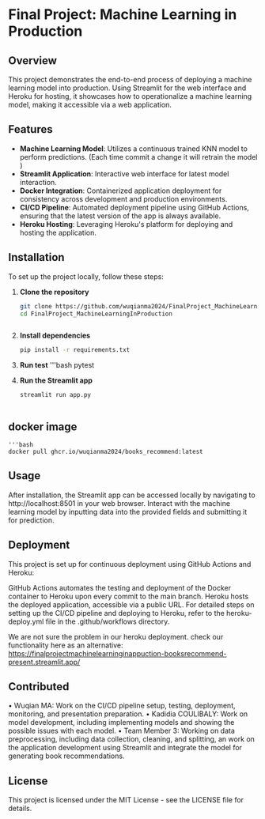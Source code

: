 
# Final Project: Machine Learning in Production

## Overview
This project demonstrates the end-to-end process of deploying a machine learning model into production. Using Streamlit for the web interface and Heroku for hosting, it showcases how to operationalize a machine learning model, making it accessible via a web application.


## Features
- **Machine Learning Model**: Utilizes a continuous trained KNN model to perform predictions. (Each time commit a change it will retrain the model )
- **Streamlit Application**: Interactive web interface for latest model interaction.
- **Docker Integration**: Containerized application deployment for consistency across development and production environments.
- **CI/CD Pipeline**: Automated deployment pipeline using GitHub Actions, ensuring that the latest version of the app is always available.
- **Heroku Hosting**: Leveraging Heroku's platform for deploying and hosting the application.

## Installation
To set up the project locally, follow these steps:

1. **Clone the repository**
   ```bash
   git clone https://github.com/wuqianma2024/FinalProject_MachineLearningInProduction.git
   cd FinalProject_MachineLearningInProduction



2. **Install dependencies**

    ```bash
    pip install -r requirements.txt

3. **Run test**
    '''bash
    pytest


4.  **Run the Streamlit app**

    ```bash
    streamlit run app.py



## docker image

    '''bash
    docker pull ghcr.io/wuqianma2024/books_recommend:latest

## Usage
After installation, the Streamlit app can be accessed locally by navigating to http://localhost:8501 in your web browser. Interact with the machine learning model by inputting data into the provided fields and submitting it for prediction.

## Deployment
This project is set up for continuous deployment using GitHub Actions and Heroku:

GitHub Actions automates the testing and deployment of the Docker container to Heroku upon every commit to the main branch.
Heroku hosts the deployed application, accessible via a public URL.
For detailed steps on setting up the CI/CD pipeline and deploying to Heroku, refer to the heroku-deploy.yml file in the .github/workflows directory.

We are not sure the problem in our heroku deployment.
check our functionality here as an alternative:
https://finalprojectmachinelearninginappuction-booksrecommend-present.streamlit.app/


## Contributed
•	Wuqian MA: Work on the CI/CD pipeline setup, testing, deployment, monitoring, and presentation preparation.
•	Kadidia COULIBALY: Work on model development, including implementing models and showing the possible issues with each model.
•	Team Member 3: Working on data preprocessing, including data collection, cleaning, and splitting, an work on the application development using Streamlit and integrate the model for generating book recommendations.

## License
This project is licensed under the MIT License - see the LICENSE file for details.
